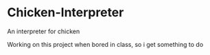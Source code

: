 # Chicken-Interpreter
An interpreter for chicken

Working on this project when bored in class, so i get something to do
